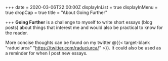 +++
date = 2020-03-06T22:00:00Z
displayInList = true
displayInMenu = true
dropCap = true
title = "About Going Further"

+++
**Going Further** is a challenge to myself to write short essays (blog posts) about things that interest me and would also be practical to know for the reader.

More concise thoughts can be found on my twitter @{{< target-blank "raduciurca" "https://twitter.com/raduciurca/" >}}. It could also be used as a reminder for when I post new essays.